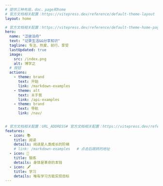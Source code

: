 ```yaml
---
# 提供三种布局，doc、page和home
# 官方文档相关配置：https://vitepress.dev/reference/default-theme-layout
layout: home

# 官方文档相关配置：https://vitepress.dev/reference/default-theme-home-page
hero:
  name: "泛彼泊舟"
  text: "记录生活&&分享知识"
  tagline: 专注、热爱、前行、享受
  lastUpdated: true
  image:
    src: /index.png
    alt: 博学之
  # 按钮
  actions:
    - theme: brand
      text: 开始
      link: /markdown-examples
    - theme: alt
      text: 关于我
      link: /api-examples
    - theme: brand
      text: 导航
      link: /nav/
      

# 官方文档相关配置：URL_ADDRESS# 官方文档相关配置：https://vitepress.dev/reference/default-theme-home-page
features:
  - icon: 📚
    title: 阅读
    details: 阅读是人类成长的阶梯
    # link: /markdown-examples   # 点击后跳转的地址
  - icon: 🤳
    title: 锻炼
    details: 身体是革命的本钱
  - icon: 🖋
    title: 学习
    details: 唯有学习方能实现目标
---
```


